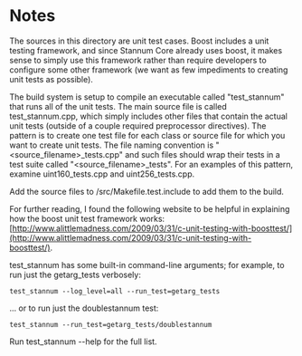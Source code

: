 # Notes
The sources in this directory are unit test cases.  Boost includes a
unit testing framework, and since Stannum Core already uses boost, it makes
sense to simply use this framework rather than require developers to
configure some other framework (we want as few impediments to creating
unit tests as possible).

The build system is setup to compile an executable called "test_stannum"
that runs all of the unit tests.  The main source file is called
test_stannum.cpp, which simply includes other files that contain the
actual unit tests (outside of a couple required preprocessor
directives).  The pattern is to create one test file for each class or
source file for which you want to create unit tests.  The file naming
convention is "<source_filename>_tests.cpp" and such files should wrap
their tests in a test suite called "<source_filename>_tests".  For an
examples of this pattern, examine uint160_tests.cpp and
uint256_tests.cpp.

Add the source files to /src/Makefile.test.include to add them to the build.

For further reading, I found the following website to be helpful in
explaining how the boost unit test framework works:
[http://www.alittlemadness.com/2009/03/31/c-unit-testing-with-boosttest/](http://www.alittlemadness.com/2009/03/31/c-unit-testing-with-boosttest/).

test_stannum has some built-in command-line arguments; for
example, to run just the getarg_tests verbosely:

    test_stannum --log_level=all --run_test=getarg_tests

... or to run just the doublestannum test:

    test_stannum --run_test=getarg_tests/doublestannum

Run  test_stannum --help   for the full list.

